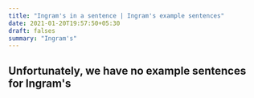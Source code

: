 ```yaml
---
title: "Ingram's in a sentence | Ingram's example sentences"
date: 2021-01-20T19:57:50+05:30
draft: falses
summary: "Ingram's"
---
```

## Unfortunately, we have no example sentences for Ingram's                 

